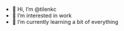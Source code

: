 - 👋 Hi, I’m @tilenkc
- 👀 I’m interested in work
- 🌱 I’m currently learning a bit of everything


<!---
tilenkc/tilenkc is a ✨ special ✨ repository because its `README.md` (this file) appears on your GitHub profile.
You can click the Preview link to take a look at your changes.
--->
